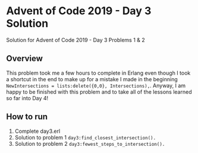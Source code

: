 # Advent of Code 2019 - Day 3 Solution

Solution for Advent of Code 2019 - Day 3 Problems 1 & 2

## Overview

This problem took me a few hours to complete in Erlang even though I took a shortcut in the end to make up for a mistake I made in the beginning `NewIntersections = lists:delete({0,0}, Intersections),`.  Anyway, I am happy to be finished with this problem and to take all of the lessons learned so far into Day 4!

## How to run

1. Complete day3.erl
2. Solution to problem 1 `day3:find_closest_intersection().`
3. Solution to problem 2 `day3:fewest_steps_to_intersection().`
